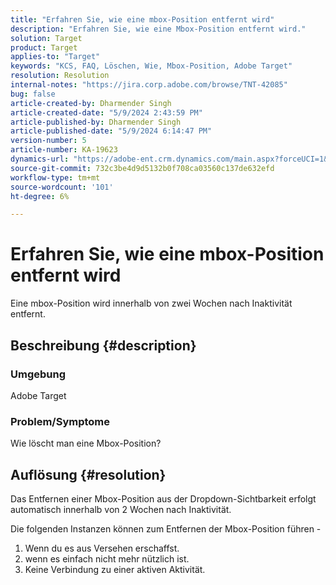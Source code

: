 ```yaml
---
title: "Erfahren Sie, wie eine mbox-Position entfernt wird"
description: "Erfahren Sie, wie eine Mbox-Position entfernt wird."
solution: Target
product: Target
applies-to: "Target"
keywords: "KCS, FAQ, Löschen, Wie, Mbox-Position, Adobe Target"
resolution: Resolution
internal-notes: "https://jira.corp.adobe.com/browse/TNT-42085"
bug: false
article-created-by: Dharmender Singh
article-created-date: "5/9/2024 2:43:59 PM"
article-published-by: Dharmender Singh
article-published-date: "5/9/2024 6:14:47 PM"
version-number: 5
article-number: KA-19623
dynamics-url: "https://adobe-ent.crm.dynamics.com/main.aspx?forceUCI=1&pagetype=entityrecord&etn=knowledgearticle&id=5b7a0e8d-120e-ef11-9f8a-6045bd006b25"
source-git-commit: 732c3be4d9d5132b0f708ca03560c137de632efd
workflow-type: tm+mt
source-wordcount: '101'
ht-degree: 6%

---
```


# Erfahren Sie, wie eine mbox-Position entfernt wird


Eine mbox-Position wird innerhalb von zwei Wochen nach Inaktivität entfernt.

## Beschreibung {#description}


### <b>Umgebung</b>

Adobe Target

### <b>Problem/Symptome</b>

Wie löscht man eine Mbox-Position?


## Auflösung {#resolution}


Das Entfernen einer Mbox-Position aus der Dropdown-Sichtbarkeit erfolgt automatisch innerhalb von 2 Wochen nach Inaktivität.

Die folgenden Instanzen können zum Entfernen der Mbox-Position führen -

1. Wenn du es aus Versehen erschaffst.
2. wenn es einfach nicht mehr nützlich ist.
3. Keine Verbindung zu einer aktiven Aktivität.

